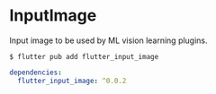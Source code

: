 # InputImage

Input image to be used by ML vision learning plugins.

```
$ flutter pub add flutter_input_image
```

```yaml
dependencies:
  flutter_input_image: ^0.0.2
```